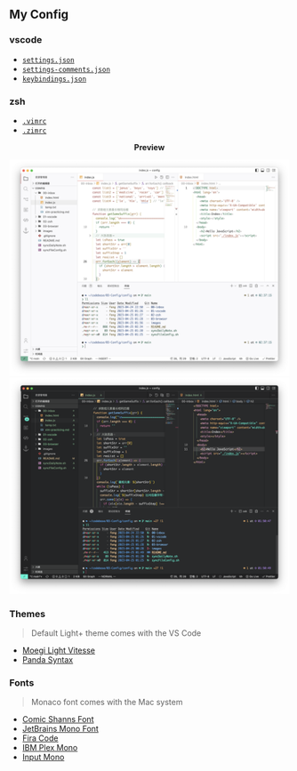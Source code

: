 ## My Config

### vscode

- [`settings.json`](./01-vscode/settings.json)
- [`settings-comments.json`](./01-vscode/settings-comments.json)
- [`keybindings.json`](./01-vscode/keybindings.json)

### zsh

- [`.vimrc`](./02-zsh/.vimrc)
- [`.zimrc`](./02-zsh/.zimrc)

<p align="center"><b>Preview</b></p>

<p align="center">
<!-- <img src="./images/theme-DefaultLight+.png"> -->
<img src="./images/theme-MoegiLightVitesse.png">
<img src="./images/theme-PandaSyntax.png">
</p>

### Themes

> Default Light+ theme comes with the VS Code

- [Moegi Light Vitesse](https://github.com/moegi-design/vscode-theme)
- [Panda Syntax](https://github.com/tinkertrain/panda-syntax-vscode)

### Fonts

> Monaco font comes with the Mac system

- [Comic Shanns Font](https://github.com/shannpersand/comic-shanns)
- [JetBrains Mono Font](https://github.com/JetBrains/JetBrainsMono)
- [Fira Code](https://github.com/tonsky/FiraCode)
- [IBM Plex Mono](https://github.com/IBM/plex)
- [Input Mono](https://input.djr.com/)

